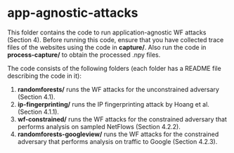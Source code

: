 # app-agnostic-attacks

This folder contains the code to run application-agnostic WF attacks (Section 4). Before running this code, ensure that you have collected trace files of the websites using the code in **capture/**. Also run the code in **process-capture/** to obtain the processed .npy files. 

The code consists of the following folders (each folder has a README file describing the code in it):

1. **randomforests/** runs the WF attacks for the unconstrained adversary (Section 4.1).
2. **ip-fingerprinting/** runs the IP fingerprinting attack by Hoang et al. (Section 4.1.1).
3. **wf-constrained/** runs the WF attacks for the constrained adversary that performs analysis on sampled NetFlows (Section 4.2.2).  
4. **randomforests-googleview/** runs the WF attacks for the constrained adversary that performs analysis on traffic to Google (Section 4.2.3).  
